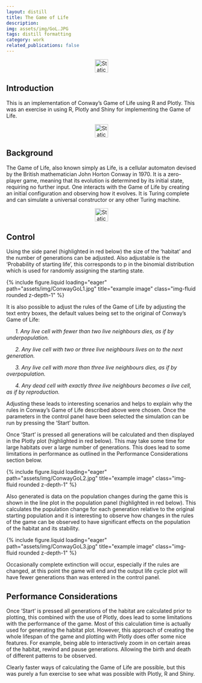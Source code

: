 ```yaml
---
layout: distill
title: The Game of Life
description: 
img: assets/img/GoL.JPG
tags: distill formatting
category: work
related_publications: false
---
```


<div align="center">
  <a href="https://xcstat99.shinyapps.io/Game_of_Life/">
    <img alt="Static Badge" src="https://img.shields.io/badge/The%20Game%20of%20Life-blue?style=plastic" height="35">
  </a>
</div>


## Introduction

This is an implementation of Conway’s Game of Life using R and Plotly.
This was an exercise in using R, Plotly and Shiny for implementing the
Game of Life. 

<div align="center">
  <a href="https://github.com/alex-mcintosh/Game-of-Life">
    <img alt="Static Badge" src="https://img.shields.io/badge/GitHub%20Notebook-black?style=plastic&logo=github" height="35">
  </a>
</div>

## Background

The Game of Life, also known simply as Life, is a cellular automaton
devised by the British mathematician John Horton Conway in 1970. It is a
zero-player game, meaning that its evolution is determined by its
initial state, requiring no further input. One interacts with the Game
of Life by creating an initial configuration and observing how it
evolves. It is Turing complete and can simulate a universal constructor
or any other Turing machine.

<div align="center">
  <a href="https://en.wikipedia.org/wiki/Conway%27s_Game_of_Life">
    <img alt="Static Badge" src="https://img.shields.io/badge/Conway's%20Game%20of%20Life-grey?style=plastic&logo=wikipedia" height="35">
  </a>
</div>




## Control

Using the side panel (highlighted in red below) the size of the
‘habitat’ and the number of generations can be adjusted.
Also adjustable is the ‘Probability of starting life’, this corresponds
to p in the binomial distribution which is used for randomly assigning
the starting state.

<div class="row justify-content-sm-center">
  <div class="col-sm-8 mt-3 mt-md-0">
     {% include figure.liquid loading="eager" path="assets/img/ConwayGoL1.jpg" title="example image" class="img-fluid rounded z-depth-1" %}
  </div>      
</div>

It is also possible to adjust the rules of the Game of Life by adjusting
the text entry boxes, the default values being set to the original of
Conway’s Game of Life:

      *1. Any live cell with fewer than two live neighbours dies, as if
by underpopulation.*

      *2. Any live cell with two or three live neighbours lives on to
the next generation.*

      *3. Any live cell with more than three live neighbours dies, as if
by overpopulation.*

      *4. Any dead cell with exactly three live neighbours becomes a
live cell, as if by reproduction.*

Adjusting these leads to interesting scenarios and helps to explain why
the rules in Conway’s Game of Life described above were chosen. Once the
parameters in the control panel have been selected the simulation can be
run by pressing the ‘Start’ button.

Once ‘Start’ is pressed all generations will be calculated
and then displayed in the Plotly plot (highlighted in red below). This
may take some time for large habitats over a large number of
generations. This does lead to some limitations in performance as
outlined in the Performance Considerations section below.

<div class="row justify-content-sm-center">
  <div class="col-sm-8 mt-3 mt-md-0">
     {% include figure.liquid loading="eager" path="assets/img/ConwayGoL2.jpg" title="example image" class="img-fluid rounded z-depth-1" %}
  </div>      
</div>

Also generated is data on the population changes during the game this is
shown in the line plot in the population panel (highlighted in red
below). This calculates the population change for each generation
relative to the original starting population and it is interesting to
observe how changes in the rules of the game can be observed to have
significant effects on the population of the habitat and its stability.

<div class="row justify-content-sm-center">
  <div class="col-sm-8 mt-3 mt-md-0">
     {% include figure.liquid loading="eager" path="assets/img/ConwayGoL3.jpg" title="example image" class="img-fluid rounded z-depth-1" %}
  </div>      
</div>

Occasionally complete extinction will occur, especially if the rules are
changed, at this point the game will end and the output life cycle plot
will have fewer generations than was entered in the control panel.

## Performance Considerations

Once ‘Start’ is pressed all generations of the habitat are calculated
prior to plotting, this combined with the use of Plotly, does lead to
some limitations with the performance of the game. Most of this
calculation time is actually used for generating the habitat plot.
However, this approach of creating the whole lifespan of the game and
plotting with Plotly does offer some nice features. For example, being
able to interactively zoom in on certain areas of the habitat, rewind
and pause generations. Allowing the birth and death of different
patterns to be observed.

Clearly faster ways of calculating the Game of Life are possible, but
this was purely a fun exercise to see what was possible with Plotly, R
and Shiny.
